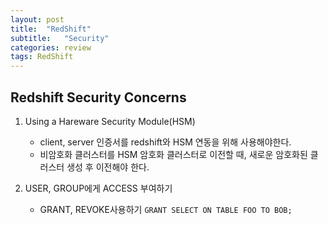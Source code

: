 ```yaml
---
layout: post
title:  "RedShift"
subtitle:   "Security"
categories: review
tags: RedShift
---
```



## Redshift Security Concerns
1. Using a Hareware Security Module(HSM)
    - client, server 인증서를 redshift와 HSM 연동을 위해 사용해야한다.
    - 비암호화 클러스터를 HSM 암호화 클러스터로 이전할 때, 새로운 암호화된 클러스터 생성 후 이전해야 한다.

2. USER, GROUP에게 ACCESS 부여하기
    - GRANT, REVOKE사용하기
        ```GRANT SELECT ON TABLE FOO TO BOB;```